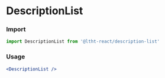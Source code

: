 # DescriptionList

<!-- STORY -->

### Import

```js
import DescriptionList from '@ltht-react/description-list'
```

### Usage

```jsx
<DescriptionList />
```
